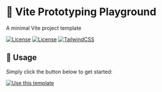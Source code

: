 # 🌱 Vite Prototyping Playground

A minimal Vite project template

[![License](https://img.shields.io/badge/-unlicense-f56565.svg?longCache=true&style=for-the-badge)](https://github.com/nurodev/vite-prototyping-template/blob/main/LICENSE)
[![License](https://img.shields.io/badge/-vite-48bb78.svg?longCache=true&style=for-the-badge)](https://github.com/nurodev/vite-prototyping-template/blob/main/LICENSE)
[![TailwindCSS](https://img.shields.io/badge/-tailwindcss-4299e1.svg?longCache=true&style=for-the-badge)](https://github.com/nurodev/vite-prototyping-template/blob/main/LICENSE)

## 🦄 Usage

Simply click the button below to get started:

[![Use this template](https://img.shields.io/badge/use%20this%20template-brightgreen.svg?longCache=true&style=for-the-badge)](https://github.com/nurodev/vite-prototyping-template/generate)

